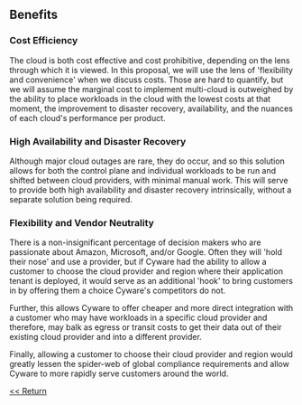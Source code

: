 ## Benefits

### Cost Efficiency

The cloud is both cost effective and cost prohibitive, depending on the lens through which it is viewed. In this proposal, we will use the lens of 'flexibility and convenience' when we discuss costs. Those are hard to quantify, but we will assume the marginal cost to implement multi-cloud is outweighed by the ability to place workloads in the cloud with the lowest costs at that moment, the improvement to disaster recovery, availability, and the nuances of each cloud's performance per product.

### High Availability and Disaster Recovery

Although major cloud outages are rare, they do occur, and so this solution allows for both the control plane and individual workloads to be run and shifted between cloud providers, with minimal manual work. This will serve to provide both high availability and disaster recovery intrinsically, without a separate solution being required.

### Flexibility and Vendor Neutrality

There is a non-insignificant percentage of decision makers who are passionate about Amazon, Microsoft, and/or Google. Often they will 'hold their nose' and use a provider, but if Cyware had the ability to allow a customer to choose the cloud provider and region where their application tenant is deployed, it would serve as an additional 'hook' to bring customers in by offering them a choice Cyware's competitors do not. 

Further, this allows Cyware to offer cheaper and more direct integration with a customer who may have workloads in a specific cloud provider and therefore, may balk as egress or transit costs to get their data out of their existing cloud provider and into a different provider. 

Finally, allowing a customer to choose their cloud provider and region would greatly lessen the spider-web of global compliance requirements and allow Cyware to more rapidly serve customers around the world.

[<< Return](./index.md#benefits)